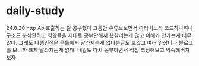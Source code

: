 # daily-study

24.8.20
http Api호출하는 걸 공부했다 그동안 유튜브보면서 따라치느라 코드하나하나 구조도 분석안하고 역할들을 제대로 공부안해서 헷갈리는게 많고
이해가 안가는게 너무 많다.
그래도 다행인점은 큰틀에서 달라지는게 없다는글도 보았고 여러 영상이나 블로그를 보니까 크게 달라지는게 없다.
내일도 다시 공부하면서 직접 코딩해보고 익숙해버져보자
